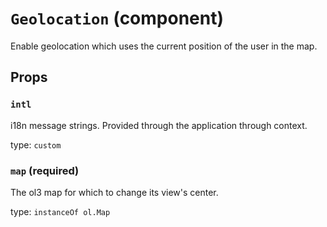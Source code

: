 `Geolocation` (component)
=========================

Enable geolocation which uses the current position of the user in the map.

Props
-----

### `intl`

i18n message strings. Provided through the application through context.

type: `custom`


### `map` (required)

The ol3 map for which to change its view's center.

type: `instanceOf ol.Map`

